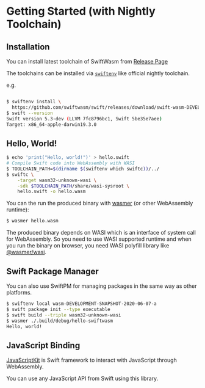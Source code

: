 # Getting Started (with Nightly Toolchain)


## Installation

You can install latest toolchain of SwiftWasm from [Release Page](https://github.com/swiftwasm/swift/releases)

The toolchains can be installed via [`swiftenv`](https://github.com/kylef/swiftenv) like official nightly toolchain.

e.g.
```sh

$ swiftenv install \
  https://github.com/swiftwasm/swift/releases/download/swift-wasm-DEVELOPMENT-SNAPSHOT-2020-06-07-a/swift-wasm-DEVELOPMENT-SNAPSHOT-2020-06-07-a-osx.tar.gz
$ swift --version
Swift version 5.3-dev (LLVM 7fc8796bc1, Swift 5be35e7aee)
Target: x86_64-apple-darwin19.3.0
```


## Hello, World!

```sh
$ echo 'print("Hello, world!")' > hello.swift
# Compile Swift code into WebAssembly with WASI
$ TOOLCHAIN_PATH=$(dirname $(swiftenv which swiftc))/../
$ swiftc \
    -target wasm32-unknown-wasi \
    -sdk $TOOLCHAIN_PATH/share/wasi-sysroot \
    hello.swift -o hello.wasm
```

You can the run the produced binary with [wasmer](https://wasmer.io/) (or other WebAssembly runtime):

```sh
$ wasmer hello.wasm
```

The produced binary depends on WASI which is an interface of system call for WebAssembly.
So you need to use WASI supported runtime and when you run the binary on browser, you need WASI polyfill library like [@wasmer/wasi](https://github.com/wasmerio/wasmer-js/tree/master/packages/wasi).


## Swift Package Manager

You can also use SwiftPM for managing packages in the same way as other platforms.

```sh
$ swiftenv local wasm-DEVELOPMENT-SNAPSHOT-2020-06-07-a
$ swift package init --type executable
$ swift build --triple wasm32-unknown-wasi
$ wasmer ./.build/debug/hello-swiftwasm
Hello, world!
```


## JavaScript Binding

[JavaScriptKit](https://github.com/kateinoigakukun/JavaScriptKit) is Swift framework to interact with JavaScript through WebAssembly.

You can use any JavaScript API from Swift using this library.
